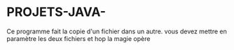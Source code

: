 # PROJETS-JAVA-
Ce programme fait la copie d'un fichier dans un autre.
vous devez mettre en paramètre les deux fichiers et hop la magie opère

